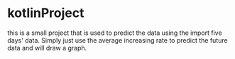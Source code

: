 # kotlinProject
this is a small project that is used to predict the data using the import five days' data. Simply just use the average increasing rate to predict the future data and will draw a graph. 
